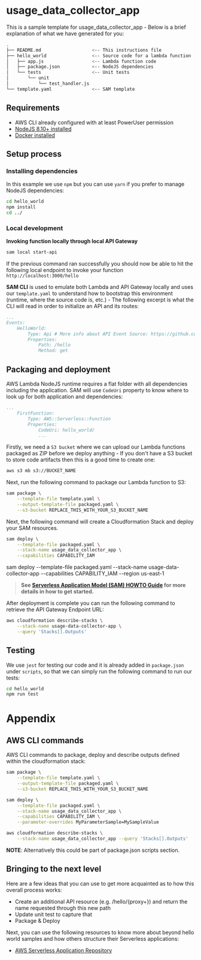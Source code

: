 # usage_data_collector_app

This is a sample template for usage_data_collector_app - Below is a brief explanation of what we have generated for you:

```bash
.
├── README.md                   <-- This instructions file
├── hello_world                 <-- Source code for a lambda function
│   ├── app.js                  <-- Lambda function code
│   ├── package.json            <-- NodeJS dependencies
│   └── tests                   <-- Unit tests
│       └── unit
│           └── test_handler.js
└── template.yaml               <-- SAM template
```

## Requirements

* AWS CLI already configured with at least PowerUser permission
* [NodeJS 8.10+ installed](https://nodejs.org/en/download/)
* [Docker installed](https://www.docker.com/community-edition)

## Setup process

### Installing dependencies

In this example we use `npm` but you can use `yarn` if you prefer to manage NodeJS dependencies:

```bash
cd hello_world
npm install
cd ../
```

### Local development

**Invoking function locally through local API Gateway**

```bash
sam local start-api
```

If the previous command ran successfully you should now be able to hit the following local endpoint to invoke your function `http://localhost:3000/hello`

**SAM CLI** is used to emulate both Lambda and API Gateway locally and uses our `template.yaml` to understand how to bootstrap this environment (runtime, where the source code is, etc.) - The following excerpt is what the CLI will read in order to initialize an API and its routes:

```yaml
...
Events:
    HelloWorld:
        Type: Api # More info about API Event Source: https://github.com/awslabs/serverless-application-model/blob/master/versions/2016-10-31.md#api
        Properties:
            Path: /hello
            Method: get
```

## Packaging and deployment

AWS Lambda NodeJS runtime requires a flat folder with all dependencies including the application. SAM will use `CodeUri` property to know where to look up for both application and dependencies:

```yaml
...
    FirstFunction:
        Type: AWS::Serverless::Function
        Properties:
            CodeUri: hello_world/
            ...
```

Firstly, we need a `S3 bucket` where we can upload our Lambda functions packaged as ZIP before we deploy anything - If you don't have a S3 bucket to store code artifacts then this is a good time to create one:

```bash
aws s3 mb s3://BUCKET_NAME
```

Next, run the following command to package our Lambda function to S3:

```bash
sam package \
    --template-file template.yaml \
    --output-template-file packaged.yaml \
    --s3-bucket REPLACE_THIS_WITH_YOUR_S3_BUCKET_NAME
```

Next, the following command will create a Cloudformation Stack and deploy your SAM resources.

```bash
sam deploy \
    --template-file packaged.yaml \
    --stack-name usage_data_collector_app \
    --capabilities CAPABILITY_IAM
```
sam deploy     --template-file packaged.yaml     --stack-name usage-data-collector-app     --capabilities CAPABILITY_IAM --region us-east-1


> **See [Serverless Application Model (SAM) HOWTO Guide](https://github.com/awslabs/serverless-application-model/blob/master/HOWTO.md) for more details in how to get started.**

After deployment is complete you can run the following command to retrieve the API Gateway Endpoint URL:

```bash
aws cloudformation describe-stacks \
    --stack-name usage-data-collector-app \
    --query 'Stacks[].Outputs'
``` 

## Testing

We use `jest` for testing our code and it is already added in `package.json` under `scripts`, so that we can simply run the following command to run our tests:

```bash
cd hello_world
npm run test
```

# Appendix

## AWS CLI commands

AWS CLI commands to package, deploy and describe outputs defined within the cloudformation stack:

```bash
sam package \
    --template-file template.yaml \
    --output-template-file packaged.yaml \
    --s3-bucket REPLACE_THIS_WITH_YOUR_S3_BUCKET_NAME

sam deploy \
    --template-file packaged.yaml \
    --stack-name usage_data_collector_app \
    --capabilities CAPABILITY_IAM \
    --parameter-overrides MyParameterSample=MySampleValue

aws cloudformation describe-stacks \
    --stack-name usage_data_collector_app --query 'Stacks[].Outputs'
```

**NOTE**: Alternatively this could be part of package.json scripts section.

## Bringing to the next level

Here are a few ideas that you can use to get more acquainted as to how this overall process works:

* Create an additional API resource (e.g. /hello/{proxy+}) and return the name requested through this new path
* Update unit test to capture that
* Package & Deploy

Next, you can use the following resources to know more about beyond hello world samples and how others structure their Serverless applications:

* [AWS Serverless Application Repository](https://aws.amazon.com/serverless/serverlessrepo/)
